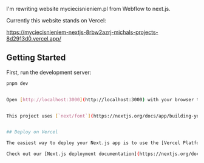 I'm rewriting website myciecisnieniem.pl from Webflow to next.js.

Currently this website stands on Vercel: 

https://myciecisnieniem-nextjs-8rbw2azrj-michals-projects-8d2913d0.vercel.app/

## Getting Started

First, run the development server:

```bash
pnpm dev


Open [http://localhost:3000](http://localhost:3000) with your browser to see the result.


This project uses [`next/font`](https://nextjs.org/docs/app/building-your-application/optimizing/fonts) to automatically optimize and load [Geist](https://vercel.com/font), a new font family for Vercel.


## Deploy on Vercel

The easiest way to deploy your Next.js app is to use the [Vercel Platform](https://vercel.com/new?utm_medium=default-template&filter=next.js&utm_source=create-next-app&utm_campaign=create-next-app-readme) from the creators of Next.js.

Check out our [Next.js deployment documentation](https://nextjs.org/docs/app/building-your-application/deploying) for more details.
